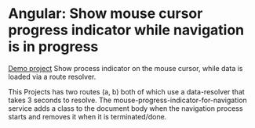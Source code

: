 # Angular: Show mouse cursor progress indicator while navigation is in progress

[Demo project](https://stackblitz.com/edit/angular-ivy-hszzqy)
Show process indicator on the mouse cursor, while data is loaded via a route resolver.

This Projects has two routes (a, b) both of which use a data-resolver that takes 3 seconds to resolve.
The mouse-progress-indicator-for-navigation service adds a class to the document body when the navigation process starts and removes it when it is terminated/done.
